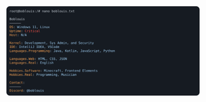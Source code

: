 <a href="https://github.com/BobTheLouis/BobTheLouis">
  <picture>
    <img alt="Boblouis' Github README" src="https://raw.githubusercontent.com/BobTheLouis/BobTheLouis/main/profile.svg">
  </picture>
</a>
